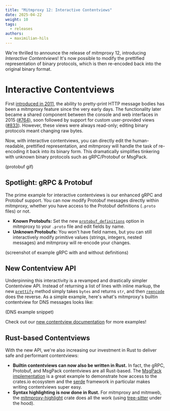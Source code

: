 ```yaml
---
title: "Mitmproxy 12: Interactive Contentviews"
date: 2025-04-22
weight: 10
tags:
  - releases
authors:
  - maximilian-hils
---
```


We're thrilled to announce the release of mitmproxy 12, introducing *Interactive Contentviews*!
It's now possible to modify the prettified representation of binary protocols, 
which is then re-encoded back into the original binary format.

<!--more-->

# Interactive Contentviews

First [introduced in 2011], the ability to pretty-print HTTP message bodies has been a mitmproxy feature 
since the very early days.
The functionality later became a shared component between the console and web interfaces 
in 2015 ([#764]), soon followed by support for custom user-provided views ([#833]). 
However, these views were always read-only; editing binary protocols meant changing raw bytes.

Now, with interactive contentviews, you can directly edit the human-readable, prettified representation,
and mitmproxy will handle the task of re-encoding it back into its binary form.
This dramatically simplifies tinkering with unknown binary protocols such as gRPC/Protobuf or MsgPack.

(protobuf gif)

[introduced in 2011]: https://github.com/mitmproxy/mitmproxy/commit/93ef691badcdaa1b7a5801eb40982c69f9b89534
[#764]: https://github.com/mitmproxy/mitmproxy/pull/764
[#833]: https://github.com/mitmproxy/mitmproxy/pull/832

## Spotlight: gRPC & Protobuf

The prime example for interactive contentviews is our enhanced gRPC and Protobuf support.
You can now modify Protobuf messages directly within mitmproxy, 
whether you have access to the Protobuf definitions (`.proto` files) or not.

- **Known Protobufs:** Set the new [`protobuf_definitions`] option in mitmproxy to your `.proto` file 
  and edit fields by name.
- **Unknown Protobufs:** You won't have field names, but you can still interactively modify primitive values 
  (strings, integers, nested messages) and mitmproxy will re-encode your changes.

(screenshot of example gRPC with and without definitions)

[`protobuf_definitions`]: https://docs.mitmproxy.org/stable/concepts/options/#protobuf_definitions

## New Contentview API

Underpinning this interactivity is a revamped and drastically simpler Contentview API. 
Instead of returning a list of lines with inline markup, 
the new [`prettify`] method simply takes `bytes` and returns `str`, and then [`reencode`] does the reverse.
As a simple example, here's what's mitmproxy's builtin contentview for DNS messages looks like:

(DNS example snippet)

Check out our [new contentview documentation] for more examples!

[`prettify`]: https://docs.mitmproxy.org/stable/api/mitmproxy/contentviews.html#Contentview.prettify
[`reencode`]: https://docs.mitmproxy.org/stable/api/mitmproxy/contentviews.html#Contentview.reencode
[new contentview documentation]: https://docs.mitmproxy.org/stable/addons/contentviews/

## Rust-based Contentviews

With the new API, we're also increasing our investment in Rust to deliver safe and performant contentviews:

- **Builtin contentviews can now also be written in Rust.** In fact, the gRPC, Protobuf, and MsgPack contentviews
  are all Rust-based. The [MsgPack implementation] is a great example to demonstrate how access to the crates.io 
  ecosystem and the [serde] framework in particular makes writing contentviews super easy.
- **Syntax highlighting is now done in Rust.** For mitmproxy and mitmweb, the [mitmproxy-highlight] crate does all the
  work (using [tree-sitter] under the hood).

[MsgPack implementation]: https://github.com/mitmproxy/mitmproxy_rs/blob/5ec05682b122a2c1ee6584b4fe57a698eef573fd/mitmproxy-contentviews/src/msgpack.rs
[serde]: https://serde.rs/
[mitmproxy-highlight]: https://github.com/mitmproxy/mitmproxy_rs/tree/main/mitmproxy-highlight
[tree-sitter]: https://tree-sitter.github.io/tree-sitter/
